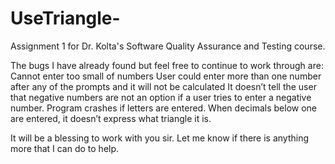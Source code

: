 # UseTriangle-
Assignment 1 for Dr. Kolta's Software Quality Assurance and Testing course. 

The bugs I have already found but feel free to continue to work through are: 
Cannot enter too small of numbers
User could enter more than one number after any of the prompts and it will not be calculated
It doesn’t tell the user that negative numbers are not an option if a user tries to enter a negative number. 
Program crashes if letters are entered.
When decimals below one are entered, it doesn’t express what triangle it is. 

It will be a blessing to work with you sir. Let me know if there is anything more that I can do to help. 

